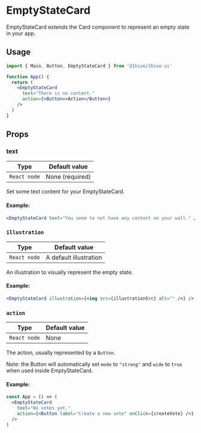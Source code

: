 # EmptyStateCard

EmptyStateCard extends the Card component to represent an empty state in your app.

## Usage

```jsx
import { Main, Button, EmptyStateCard } from '@1hive/1hive-ui'

function App() {
  return (
    <EmptyStateCard
      text="There is no content."
      action={<Button>>Action</Button>}
    />
  )
}
```

## Props

### text

| Type         | Default value   |
| ------------ | --------------- |
| `React node` | None (required) |

Set some text content for your EmptyStateCard.

#### Example:

```jsx
<EmptyStateCard text="You seem to not have any content on your wall." />
```

### `illustration`

| Type         | Default value          |
| ------------ | ---------------------- |
| `React node` | A default illustration |

An illustration to visually represent the empty state.

#### Example:

```jsx
<EmptyStateCard illustration={<img src={illustrationSrc} alt="" />} />
```

### `action`

| Type         | Default value |
| ------------ | ------------- |
| `React node` | None          |

The action, usually represented by a `Button`.

Note: the Button will automatically set `mode` to `"strong"` and `wide` to `true` when used inside EmptyStateCard.

#### Example:

```jsx
const App = () => (
  <EmptyStateCard
    text="No votes yet."
    action={<Button label="Create a new vote" onClick={createVote} />}
  />
)
```
